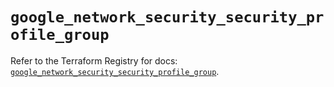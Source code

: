 # `google_network_security_security_profile_group`

Refer to the Terraform Registry for docs: [`google_network_security_security_profile_group`](https://registry.terraform.io/providers/hashicorp/google-beta/6.11.0/docs/resources/google_network_security_security_profile_group).
